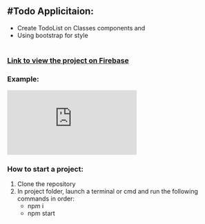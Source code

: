 #Todo Applicitaion:
---------
* Create TodoList on Classes components and</br>
* Using bootstrap for style</br></br>

### <a href="https://todolist-onclasses.web.app/">Link to view the project on Firebase</a>


### Example:</br>
![Илюстрация картинкии](https://files.fm/thumb_show.php?i=nga7q759n)

### How to start a project:
1. Clone the repository
2. In project folder, launch a terminal or cmd and run the following commands in order:
   * npm i
   * npm start
